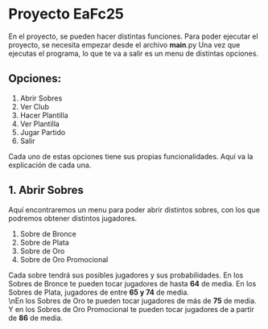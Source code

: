 # Proyecto EaFc25

En el proyecto, se pueden hacer distintas funciones. Para poder ejecutar el proyecto, se necesita empezar desde el archivo __main__.py
Una vez que ejecutas el programa, lo que te va a salir es un menu de distintas opciones. 
## Opciones: 

1. Abrir Sobres
2. Ver Club
3. Hacer Plantilla
4. Ver Plantilla
5. Jugar Partido
6. Salir

Cada uno de estas opciones tiene sus propias funcionalidades. Aquí va la explicación de cada una. 

## 1. Abrir Sobres
Aquí encontraremos un menu para poder abrir distintos sobres, con los que podremos obtener distintos jugadores. 
  1. Sobre de Bronce
  2. Sobre de Plata
  3. Sobre de Oro
  4. Sobre de Oro Promocional

Cada sobre tendrá sus posibles jugadores y sus probabilidades. En los Sobres de Bronce te pueden tocar jugadores de hasta **64** de media. En los Sobres de Plata, jugadores de entre **65 y 74** de media.  
\nEn los Sobres de Oro te pueden tocar jugadores de más de **75** de media. Y en los Sobres de Oro Promocional te pueden tocar jugadores de a partir de **86** de media. 
